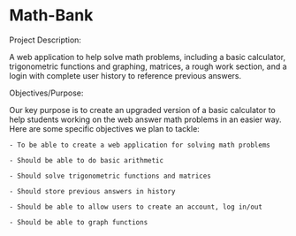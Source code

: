 # Math-Bank

Project Description:

A web application to help solve math problems, including a basic calculator, trigonometric functions and graphing, matrices, a rough work section, and a login with complete user history to reference previous answers.

Objectives/Purpose:

Our key purpose is to create an upgraded version of a basic calculator to help students working on the web answer math problems in an easier way. Here are some specific objectives we plan to tackle: 

    - To be able to create a web application for solving math problems

    - Should be able to do basic arithmetic

    - Should solve trigonometric functions and matrices

    - Should store previous answers in history

    - Should be able to allow users to create an account, log in/out
    
    - Should be able to graph functions
